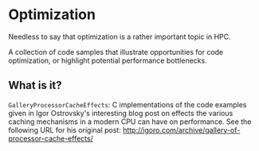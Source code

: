 Optimization
============

Needless to say that optimization is a rather important topic in HPC.

A collection of code samples that illustrate opportunities for code
optimization, or highlight potential performance bottlenecks.

What is it?
-----------
`GalleryProcessorCacheEffects`: C implementations of the code examples
given in Igor Ostrovsky's interesting blog post on effects the various
caching mechanisms in a modern CPU can have on performance.  See the
following URL for his original post:
http://igoro.com/archive/gallery-of-processor-cache-effects/

